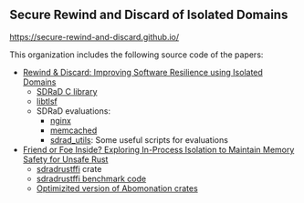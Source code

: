 ## Secure Rewind and Discard of Isolated Domains 

https://secure-rewind-and-discard.github.io/

This organization includes the following source code of the papers: 

* [Rewind & Discard: Improving Software Resilience using Isolated Domains](https://ieeexplore.ieee.org/document/10202652)
  * [SDRaD C library](https://github.com/secure-rewind-and-discard/secure-rewind-and-discard)
  * [libtlsf](https://github.com/secure-rewind-and-discard/libtlsf)
  * SDRaD evaluations:
    * [nginx](https://github.com/secure-rewind-and-discard/nginx)
    * [memcached](https://github.com/secure-rewind-and-discard/memcached)
    * [sdrad_utils](https://github.com/secure-rewind-and-discard/sdrad_utils): Some useful scripts for evaluations
* [Friend or Foe Inside? Exploring In-Process Isolation to Maintain Memory Safety for Unsafe Rust](https://arxiv.org/abs/2306.08127)
  * [sdradrustffi](https://github.com/secure-rewind-and-discard/sdradrustffi) crate
  * [sdradrustffi benchmark code](https://github.com/secure-rewind-and-discard/secure-rewind-and-discard-rust-ffi)
  * [Optimizited version of Abomonation crates](https://github.com/secure-rewind-and-discard/abomonation)
